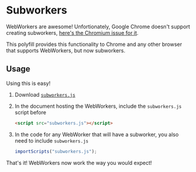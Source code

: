 # Subworkers
WebWorkers are awesome! Unfortionately, Google Chrome doesn't support creating subworkers,
[here's the Chromium issue for it](https://code.google.com/p/chromium/issues/detail?id=31666).

This polyfill provides this functionality to Chrome and any other browser that supports WebWorkers,
but now subworkers.

## Usage
Using this is easy!

1. Download [`subworkers.js`](https://raw.githubusercontent.com/dmihal/Subworkers/master/subworkers.js)
2. In the document hosting the WebWorkers, include the `subworkers.js` script before

   ``` html
   <script src="subworkers.js"></script>
   ```

3. In the code for any WebWorker that will have a subworker, you also need to include `subworkers.js`

   ``` javascript
   importScripts("subworkers.js");
   ```

That's it! WebWorkers now work the way you would expect!

